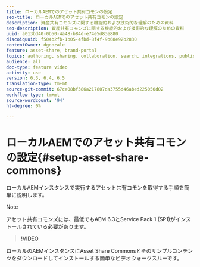 ```yaml
---
title: ローカルAEMでのアセット共有コモンの設定
seo-title: ローカルAEMでのアセット共有コモンの設定
description: 資産共有コモンズに関する機能的および技術的な理解のための資料
seo-description: 資産共有コモンズに関する機能的および技術的な理解のための資料
uuid: a013bd40-0b50-4a48-b84d-e74e5d83e880
discoiquuid: f504b2fb-1b05-4fbd-8f4f-9b68e92b2830
contentOwner: dgonzale
feature: asset-share, brand-portal
topics: authoring, sharing, collaboration, search, integrations, publishing, metadata, images, renditions
audience: all
doc-type: feature video
activity: use
version: 6.3, 6.4, 6.5
translation-type: tm+mt
source-git-commit: 67ca08bf386a217807da3755d46abed225050d02
workflow-type: tm+mt
source-wordcount: '94'
ht-degree: 0%

---
```



# ローカルAEMでのアセット共有コモンの設定{#setup-asset-share-commons}

ローカルAEMインスタンスで実行するアセット共有コモンを取得する手順を簡単に説明します。

>[!NOTE]
>
>アセット共有コモンズには、最低でもAEM 6.3とService Pack 1 (SP1)がインストールされている必要があります。

>[!VIDEO](https://video.tv.adobe.com/v/20499/?quality=9&learn=on)

ローカルのAEMインスタンスにAsset Share Commonsとそのサンプルコンテンツをダウンロードしてインストールする簡単なビデオウォークスルーです。
